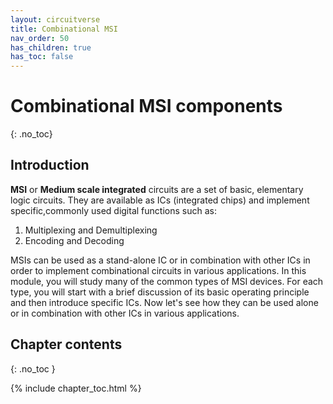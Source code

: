 ```yaml
---
layout: circuitverse
title: Combinational MSI
nav_order: 50
has_children: true
has_toc: false
---
```



# Combinational MSI components
{: .no_toc}

## Introduction
__MSI__ or __Medium scale integrated__ circuits are a set of basic, elementary logic circuits. They are available as ICs (integrated chips) and implement specific,commonly used digital functions such as:
1. Multiplexing and Demultiplexing
2. Encoding and Decoding


MSIs can be used as a stand-alone IC or in combination with other ICs in order to implement combinational circuits in various applications.
In this module, you will study many of the common types of MSI devices. 
For each type, you will start with a brief discussion of its basic operating principle and then introduce specific ICs. 
Now let's see how they can be used alone or in combination with other ICs in various applications.


## Chapter contents
{: .no_toc }

{% include chapter_toc.html %}
